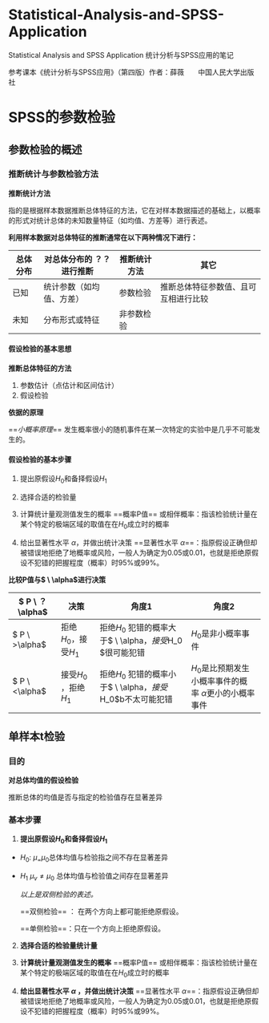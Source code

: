 # Statistical-Analysis-and-SPSS-Application
Statistical Analysis and SPSS Application
统计分析与SPSS应用的笔记

参考课本《统计分析与SPSS应用》（第四版）作者：薛薇　　中国人民大学出版社
# SPSS的参数检验

## 参数检验的概述

### 推断统计与参数检验方法

**推断统计方法**

指的是根据样本数据推断总体特征的方法，它在对样本数据描述的基础上，以概率的形式对统计总体的未知数量特征（如均值、方差等）进行表述。

**利用样本数据对总体特征的推断通常在以下两种情况下进行：**

| 总体分布 | 对总体分布的 ？？进行推断 | 推断统计方法 | 其它                                 |
| -------- | ------------------------- | ------------ | ------------------------------------ |
| 已知     | 统计参数（如均值、方差）  | 参数检验     | 推断总体特征参数值、且可互相进行比较 |
| 未知     | 分布形式或特征            | 非参数检验   |                                      |

#### 假设检验的基本思想

**推断总体特征的方法**

1. 参数估计（点估计和区间估计）
2. 假设检验

**依据的原理**

==*小概率原理*==    发生概率很小的随机事件在某一次特定的实验中是几乎不可能发生的。



#### 假设检验的基本步骤

1. 提出原假设$H_0​$和备择假设$H_1​$ 

2. 选择合适的检验量

3. 计算统计量观测值发生的概率
    ==概率P值== 或相伴概率：指该检验统计量在某个特定的极端区域的取值在在$H_0$成立时的概率

4. 给出显著性水平$\ \alpha​$  ，并做出统计决策
    ==显著性水平$\ \alpha​$==：指原假设正确但却被错误地拒绝了地概率或风险，一般人为确定为0.05或0.01，也就是拒绝原假设不犯错的把握程度（概率）时95%或99%。

  **比较P值与$ \ \alpha​$进行决策** 

| $ P \ ？\alpha$ | 决策                   | 角度1                                                       | 角度2                                                        |
| --------------- | ---------------------- | ----------------------------------------------------------- | ------------------------------------------------------------ |
| $ P \ >\alpha$  | 拒绝$H_0$，接受$H_ 1​$  | 拒绝$H_0$ 犯错的概率大于$ \ \alpha​$，接受$H_0​$很可能犯错    | $H_0$是非小概率事件                                          |
| $ P \ <\alpha$  | 接受$H_0$ ，拒绝$H_ 1​$ | 拒绝$H_0$ 犯错的概率小于$ \ \alpha$，接受$H_0$b不太可能犯错 | $H_0$是比预期发生小概率事件的概率$\  \alpha​$更小的小概率事件 |

  

## 单样本t检验

### 目的

**对总体均值的假设检验**

推断总体的均值是否与指定的检验值存在显著差异

### 基本步骤

1. **提出原假设$H_0$和备择假设$H_1$** 

  - $H_0: \ \mu_=\mu_0​$  总体均值与检验指之间不存在显著差异

  - $H_1 \ \mu_  v≠  \mu_0$  总体均值与检验值之间存在显著差异

    *以上是双侧检验的表述。*

    

    ==双侧检验== ： 在两个方向上都可能拒绝原假设。

    ==单侧检验==：只在一个方向上拒绝原假设。

    

2. **选择合适的检验量统计量**



3. **计算统计量观测值发生的概率**
    ==概率P值== 或相伴概率：指该检验统计量在某个特定的极端区域的取值在在$H_0$成立时的概率



4. **给出显著性水平$\ \alpha$  ，并做出统计决策**
    ==显著性水平$\ \alpha$==：指原假设正确但却被错误地拒绝了地概率或风险，一般人为确定为0.05或0.01，也就是拒绝原假设不犯错的把握程度（概率）时95%或99%。



